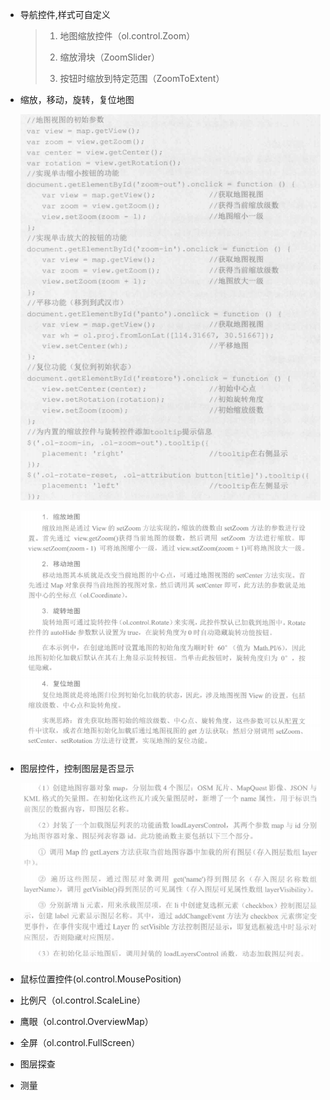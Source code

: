 - 导航控件,样式可自定义
  
  > 1. 地图缩放控件（ol.control.Zoom）
  > 
  > 2. 缩放滑块（ZoomSlider）
  > 
  > 3. 按钮时缩放到特定范围（ZoomToExtent）

- 缩放，移动，旋转，复位地图
  
  ![Snipaste_2019-11-13_16-07-39.png](https://raw.githubusercontent.com/mo-ocean/myImages/master/2019/11/13-16-07-55-Snipaste_2019-11-13_16-07-39.png)
  
  ![Snipaste_2019-11-13_16-08-21.png](https://raw.githubusercontent.com/mo-ocean/myImages/master/2019/11/13-16-08-33-Snipaste_2019-11-13_16-08-21.png)

- 图层控件，控制图层是否显示
  
  ![Snipaste_2019-11-13_16-10-26.png](https://raw.githubusercontent.com/mo-ocean/myImages/master/2019/11/13-16-10-33-Snipaste_2019-11-13_16-10-26.png)

- 鼠标位置控件(ol.control.MousePosition)

- 比例尺（ol.control.ScaleLine）

- 鹰眼（ol.control.OverviewMap）

- 全屏（ol.control.FullScreen）

- 图层探查

- 测量
